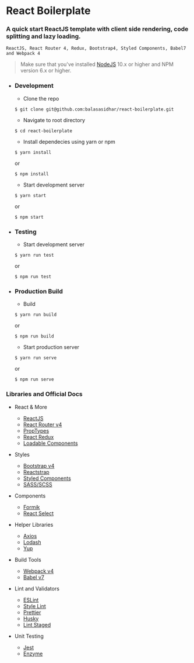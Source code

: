 # React Boilerplate

### A quick start ReactJS template with client side rendering, code splitting and lazy loading.

`ReactJS, React Router 4, Redux, Bootstrap4, Styled Components, Babel7 and Webpack 4`

> Make sure that you've installed [NodeJS](https://nodejs.org/en/) 10.x or higher and NPM version 6.x or higher.

- ### Development

  - Clone the repo

  ```
  $ git clone git@github.com:balasasidhar/react-boilerplate.git
  ```

  - Navigate to root directory

  ```
  $ cd react-boilerplate
  ```

  - Install dependecies using yarn or npm

  ```
  $ yarn install
  ```

  or

  ```
  $ npm install
  ```

  - Start development server

  ```
  $ yarn start
  ```

  or

  ```
  $ npm start
  ```

- ### Testing

  - Start development server

  ```
  $ yarn run test
  ```

  or

  ```
  $ npm run test

  ```

- ### Production Build
  - Build
  ```
  $ yarn run build
  ```
  or
  ```
  $ npm run build
  ```
  - Start production server
  ```
  $ yarn run serve
  ```
  or
  ```
  $ npm run serve
  ```

### Libraries and Official Docs

- React & More

  - [ReactJS](https://reactjs.org/)
  - [React Router v4](https://reacttraining.com/react-router/)
  - [PropTypes](https://github.com/facebook/prop-types)
  - [React Redux](https://react-redux.js.org/)
  - [Loadable Components](https://loadable-components.com/)

- Styles

  - [Bootstrap v4](https://getbootstrap.com/)
  - [Reactstrap](https://reactstrap.github.io/)
  - [Styled Components](https://www.styled-components.com/)
  - [SASS/SCSS](https://sass-lang.com/)

- Components

  - [Formik](https://jaredpalmer.com/formik/docs/overview)
  - [React Select](https://react-select.com/)

- Helper Libraries

  - [Axios](https://github.com/axios/axios)
  - [Lodash](https://lodash.com/)
  - [Yup](https://github.com/jquense/yup)

- Build Tools

  - [Webpack v4](https://webpack.js.org/)
  - [Babel v7](https://babeljs.io/)

- Lint and Validators

  - [ESLint](https://eslint.org/)
  - [Style Lint](https://stylelint.io/)
  - [Prettier](https://prettier.io/)
  - [Husky](https://github.com/typicode/husky)
  - [Lint Staged](https://github.com/okonet/lint-staged)

- Unit Testing
  - [Jest](https://jestjs.io/en/)
  - [Enzyme](https://airbnb.io/enzyme/)
